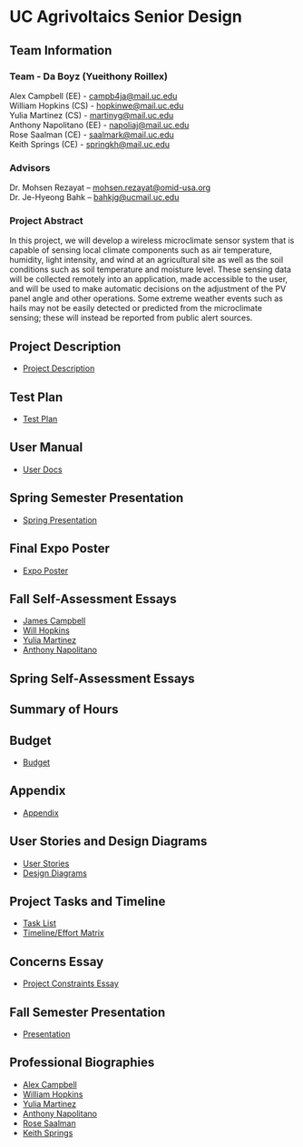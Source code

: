# UC Agrivoltaics Senior Design
## Team Information
### Team - Da Boyz (Yueithony Roillex)
Alex Campbell (EE) - campb4ja@mail.uc.edu  
William Hopkins (CS) - hopkinwe@mail.uc.edu  
Yulia Martinez (CS) - martinyg@mail.uc.edu  
Anthony Napolitano (EE) - napoliaj@mail.uc.edu  
Rose Saalman (CE) - saalmark@mail.uc.edu  
Keith Springs (CE) - springkh@mail.uc.edu  

### Advisors
Dr. Mohsen Rezayat – mohsen.rezayat@omid-usa.org​  
Dr. Je-Hyeong Bahk – bahkjg@ucmail.uc.edu

### Project Abstract
In this project, we will develop a wireless microclimate sensor system that is capable of sensing local climate components such as air temperature, humidity, light intensity, and wind at an agricultural site as well as the soil conditions such as soil temperature and moisture level. These sensing data will be collected remotely into an application, made accessible to the user, and will be used to make automatic decisions on the adjustment of the PV panel angle and other operations. Some extreme weather events such as hails may not be easily detected or predicted from the microclimate sensing; these will instead be reported from public alert sources.​

## Project Description
* [Project Description](./assignments/Senior%20Design%20Project%20Description.pdf)

## Test Plan
* [Test Plan](./assignments/test-plan/Test-Plan.pdf)

## User Manual
* [User Docs](./assignments/user-docs/)

## Spring Semester Presentation
* [Spring Presentation](./assignments/slideshow/spring-presentation-slidedeck.pdf)

## Final Expo Poster
* [Expo Poster](./assignments/expo-poster/Expo-Poster.pdf)

## Fall Self-Assessment Essays
* [James Campbell](./assignments/individual-capstone-assessment/Individual%20Capstone%20Assessment.docx)
* [Will Hopkins](./assignments/individual-capstone-assessment/individual%20capstone%20assessment%20-%20Hopkins.pdf)
* [Yulia Martinez](./assignments/individual-capstone-assessment/Senior%20Design%20Individual%20Capstone%20Assessment%20-%20Yulia%20Martinez.pdf)
* [Anthony Napolitano](./assignments/individual-capstone-assessment/individual%20capstone%20assignment%20-%20Napolitano.pdf)

## Spring Self-Assessment Essays

## Summary of Hours

## Budget
* [Budget](./assignments/fall-design-report/budget.md)

## Appendix
* [Appendix](./assignments/fall-design-report/appendix/appendix.md)

## User Stories and Design Diagrams
* [User Stories](./assignments/user-stories/user-stories.md)
* [Design Diagrams](./assignments/design-diagrams/Assignment%20%234%20-%20Design%20Diagrams_R1.pdf)

## Project Tasks and Timeline
* [Task List](./assignments/task-list/task-list.md)
* [Timeline/Effort Matrix](./assignments/milestones-timeline-effort-matrix/Senior%20Design%20Gantt%20Chart%20Fall%202022.xlsx)

## Concerns Essay
* [Project Constraints Essay](./assignments/project-constraints-essay/Project%20Constraint%20Essay.pdf)

## Fall Semester Presentation
* [Presentation](./assignments/slideshow/slideshow.pdf)

## Professional Biographies
* [Alex Campbell](./assignments/professional-bios/james-campbell-ee.pdf)
* [William Hopkins](./assignments/professional-bios/will-hopkins-cs.md)
* [Yulia Martinez](./assignments/professional-bios/yulia-martinez-cs.md)
* [Anthony Napolitano](./assignments/professional-bios/anthony-napolitano-ee.pdf)
* [Rose Saalman](./assignments/professional-bios/Rose%20Saalman_CompE_SeniorDesign.pdf)
* [Keith Springs](./assignments/professional-bios/Rose%20Saalman_CompE_SeniorDesign.pdf)
